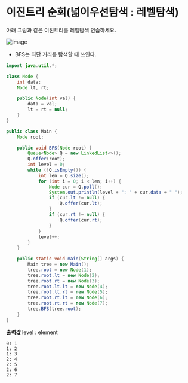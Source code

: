 # 이진트리 순회(넓이우선탐색 : 레벨탐색)

아래 그림과 같은 이진트리를 레벨탐색 연습하세요.

![image](https://cdn.discordapp.com/attachments/955826206274641951/971330507545657364/unknown.png)

- BFS는 최단 거리를 탐색할 때 쓰인다.

```java
import java.util.*;

class Node {
    int data;
    Node lt, rt;

    public Node(int val) {
        data = val;
        lt = rt = null;
    }
}

public class Main {
    Node root;

    public void BFS(Node root) {
        Queue<Node> Q = new LinkedList<>();
        Q.offer(root);
        int level = 0;
        while (!Q.isEmpty()) {
            int len = Q.size();
            for (int i = 0; i < len; i++) {
                Node cur = Q.poll();
                System.out.println(level + ": " + cur.data + " ");
                if (cur.lt != null) {
                    Q.offer(cur.lt);
                }
                if (cur.rt != null) {
                    Q.offer(cur.rt);
                }
            }
            level++;
        }
    }

    public static void main(String[] args) {
        Main tree = new Main();
        tree.root = new Node(1);
        tree.root.lt = new Node(2);
        tree.root.rt = new Node(3);
        tree.root.lt.lt = new Node(4);
        tree.root.lt.rt = new Node(5);
        tree.root.rt.lt = new Node(6);
        tree.root.rt.rt = new Node(7);
        tree.BFS(tree.root);
    }
}
```

**출력값**
level : element

```
0: 1
1: 2
1: 3
2: 4
2: 5
2: 6
2: 7
```
